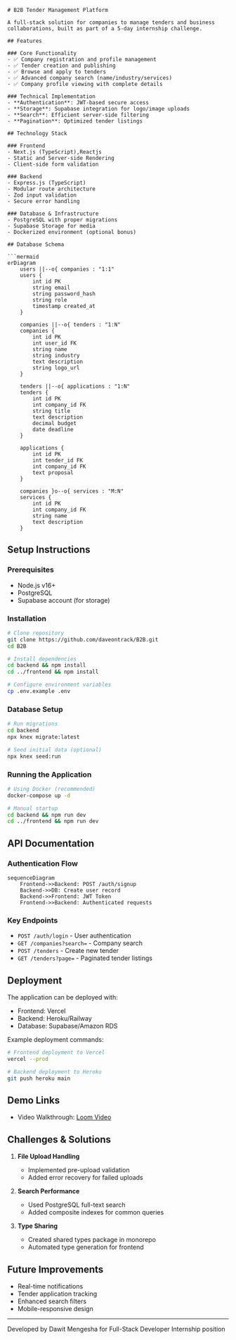 

```
# B2B Tender Management Platform

A full-stack solution for companies to manage tenders and business collaborations, built as part of a 5-day internship challenge.

## Features

### Core Functionality
- ✅ Company registration and profile management
- ✅ Tender creation and publishing
- ✅ Browse and apply to tenders
- ✅ Advanced company search (name/industry/services)
- ✅ Company profile viewing with complete details

### Technical Implementation
- **Authentication**: JWT-based secure access
- **Storage**: Supabase integration for logo/image uploads
- **Search**: Efficient server-side filtering
- **Pagination**: Optimized tender listings

## Technology Stack

### Frontend
- Next.js (TypeScript),Reactjs
- Static and Server-side Rendering
- Client-side form validation

### Backend
- Express.js (TypeScript)
- Modular route architecture
- Zod input validation
- Secure error handling

### Database & Infrastructure
- PostgreSQL with proper migrations
- Supabase Storage for media
- Dockerized environment (optional bonus)

## Database Schema

```mermaid
erDiagram
    users ||--o{ companies : "1:1"
    users {
        int id PK
        string email
        string password_hash
        string role
        timestamp created_at
    }
    
    companies ||--o{ tenders : "1:N"
    companies {
        int id PK
        int user_id FK
        string name
        string industry
        text description
        string logo_url
    }
    
    tenders ||--o{ applications : "1:N"
    tenders {
        int id PK
        int company_id FK
        string title
        text description
        decimal budget
        date deadline
    }
    
    applications {
        int id PK
        int tender_id FK
        int company_id FK
        text proposal
    }
    
    companies }o--o{ services : "M:N"
    services {
        int id PK
        int company_id FK
        string name
        text description
    }
```

## Setup Instructions

### Prerequisites
- Node.js v16+
- PostgreSQL
- Supabase account (for storage)

### Installation
```bash
# Clone repository
git clone https://github.com/daveontrack/B2B.git
cd B2B

# Install dependencies
cd backend && npm install
cd ../frontend && npm install

# Configure environment variables
cp .env.example .env
```

### Database Setup
```bash
# Run migrations
cd backend
npx knex migrate:latest

# Seed initial data (optional)
npx knex seed:run
```

### Running the Application
```bash
# Using Docker (recommended)
docker-compose up -d

# Manual startup
cd backend && npm run dev
cd ../frontend && npm run dev
```

## API Documentation

### Authentication Flow
```mermaid
sequenceDiagram
    Frontend->>Backend: POST /auth/signup
    Backend->>DB: Create user record
    Backend->>Frontend: JWT Token
    Frontend->>Backend: Authenticated requests
```

### Key Endpoints
- `POST /auth/login` - User authentication
- `GET /companies?search=` - Company search
- `POST /tenders` - Create new tender
- `GET /tenders?page=` - Paginated tender listings

## Deployment

The application can be deployed with:
- Frontend: Vercel
- Backend: Heroku/Railway
- Database: Supabase/Amazon RDS

Example deployment commands:
```bash
# Frontend deployment to Vercel
vercel --prod

# Backend deployment to Heroku
git push heroku main
```

## Demo Links
- Video Walkthrough: [Loom Video](https://loom.com/share/b234)

## Challenges & Solutions

1. **File Upload Handling**
   - Implemented pre-upload validation
   - Added error recovery for failed uploads

2. **Search Performance**
   - Used PostgreSQL full-text search
   - Added composite indexes for common queries

3. **Type Sharing**
   - Created shared types package in monorepo
   - Automated type generation for frontend

## Future Improvements
- Real-time notifications
- Tender application tracking
- Enhanced search filters
- Mobile-responsive design

---
Developed by Dawit Mengesha for Full-Stack Developer Internship position
```
